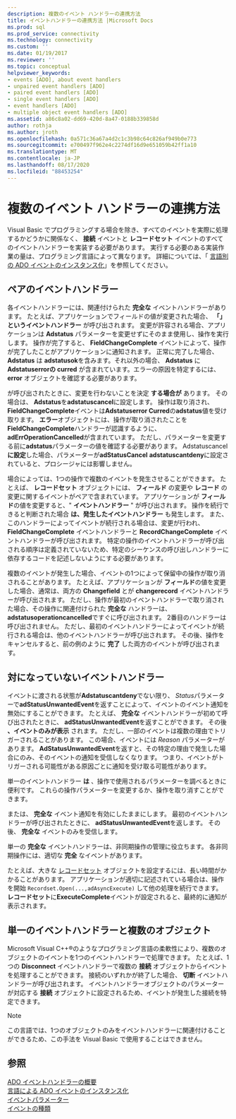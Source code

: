```yaml
---
description: 複数のイベント ハンドラーの連携方法
title: イベントハンドラーの連携方法 |Microsoft Docs
ms.prod: sql
ms.prod_service: connectivity
ms.technology: connectivity
ms.custom: ''
ms.date: 01/19/2017
ms.reviewer: ''
ms.topic: conceptual
helpviewer_keywords:
- events [ADO], about event handlers
- unpaired event handlers [ADO]
- paired event handlers [ADO]
- single event handlers [ADO]
- event handlers [ADO]
- multiple object event handlers [ADO]
ms.assetid: a86c8a02-dd69-420d-8a47-0188b339858d
author: rothja
ms.author: jroth
ms.openlocfilehash: 0a571c36a67a4d2c1c3b98c64c826af949b0e773
ms.sourcegitcommit: e700497f962e4c2274df16d9e651059b42ff1a10
ms.translationtype: MT
ms.contentlocale: ja-JP
ms.lasthandoff: 08/17/2020
ms.locfileid: "88453254"
---
```

# <a name="how-event-handlers-work-together"></a>複数のイベント ハンドラーの連携方法
Visual Basic でプログラミングする場合を除き、すべてのイベントを実際に処理するかどうかに関係なく、 **接続** イベントと **レコードセット** イベントのすべてのイベントハンドラーを実装する必要があります。 実行する必要のある実装作業の量は、プログラミング言語によって異なります。 詳細については、「 [言語別の ADO イベントのインスタンス化](../../../ado/guide/data/ado-event-instantiation-by-language.md)」を参照してください。  
  
## <a name="paired-event-handlers"></a>ペアのイベントハンドラー  
 各イベントハンドラーには、関連付けられた **完全な** イベントハンドラーがあります。 たとえば、アプリケーションでフィールドの値が変更された場合、 **「」というイベントハンドラー** が呼び出されます。 変更が許容される場合、アプリケーションは **Adstatus** パラメーターを変更せずにそのまま使用し、操作を実行します。 操作が完了すると、 **FieldChangeComplete** イベントによって、操作が完了したことがアプリケーションに通知されます。 正常に完了した場合、 **Adstatus** は **adstatusok**を含みます。それ以外の場合、 **Adstatus** に **Adstatuserrorの curred** が含まれています。エラーの原因を特定するには、 **error** オブジェクトを確認する必要があります。  
  
 が呼び出されたときに、変更を行わないことを決定 **する場合が** あります。 その場合は、 **Adstatus**を**adstatuscancel**に設定します。 操作は取り消され、 **FieldChangeComplete**イベントは**Adstatuserror Curred**の**adstatus**値を受け取ります。 **エラー**オブジェクトには、操作が取り消されたことを**FieldChangeComplete**ハンドラーが認識するように、 **adErrOperationCancelled**が含まれています。 ただし、パラメーターを変更する前に**adstatus**パラメーターの値を確認する必要があります。 Adstatuscancel**に設定**した場合、パラメーターが**adStatusCancel** **adstatuscantdeny**に設定されていると、プロシージャには影響しません。  
  
 場合によっては、1つの操作で複数のイベントを発生させることができます。 たとえば、 **レコードセット** オブジェクトには、 **フィールド** の変更や **レコード** の変更に関するイベントがペアで含まれています。 アプリケーションが **フィールド**の値を変更すると、" **イベントハンドラー** " が呼び出されます。 操作を続行できると判断された場合 **は、発生したイベントハンドラー** も発生します。 また、このハンドラーによってイベントが続行される場合は、変更が行われ、 **FieldChangeComplete** イベントハンドラーと **RecordChangeComplete** イベントハンドラーが呼び出されます。 特定の操作のイベントハンドラーが呼び出される順序は定義されていないため、特定のシーケンスの呼び出しハンドラーに依存するコードを記述しないようにする必要があります。  
  
 複数のイベントが発生した場合、イベントの1つによって保留中の操作が取り消されることがあります。 たとえば、アプリケーションが **フィールド**の値を変更した場合、通常は、両方の **Changefield** とが **changerecord** イベントハンドラーが呼び出されます。 ただし、操作が最初のイベントハンドラーで取り消された場合、その操作に関連付けられた **完全な** ハンドラーは、 **adstatusoperationcancelled**ですぐに呼び出されます。 2番目のハンドラーは呼び出されません。 ただし、最初のイベントハンドラーによってイベントが続行される場合は、他のイベントハンドラーが呼び出されます。 その後、操作をキャンセルすると、前の例のように **完了** した両方のイベントが呼び出されます。  
  
## <a name="unpaired-event-handlers"></a>対になっていないイベントハンドラー  
 イベントに渡される状態が**Adstatuscantdeny**でない限り、 *Status*パラメーターで**adStatusUnwantedEvent**を返すことによって、イベントのイベント通知を無効にすることができます。 たとえば、 **完全な** イベントハンドラーが初めて呼び出されたときに、 **adStatusUnwantedEvent**を返すことができます。 その後 **、イベントのみが表示** されます。 ただし、一部のイベントは複数の理由でトリガーされることがあります。 この場合、イベントには *Reason* パラメーターがあります。 **AdStatusUnwantedEvent**を返すと、その特定の理由で発生した場合にのみ、そのイベントの通知を受信しなくなります。 つまり、イベントがトリガーされる可能性がある原因ごとに通知を受け取る可能性があります。  
  
 単一のイベントハンドラー **は** 、操作で使用されるパラメーターを調べるときに便利です。 これらの操作パラメーターを変更するか、操作を取り消すことができます。  
  
 または、 **完全な** イベント通知を有効にしたままにします。 最初のイベントハンドラーが呼び出されたときに、 **adStatusUnwantedEvent**を返します。 その後、 **完全な** イベントのみを受信します。  
  
 単一の **完全な** イベントハンドラーは、非同期操作の管理に役立ちます。 各非同期操作には、適切な **完全** なイベントがあります。  
  
 たとえば、大きな [レコードセット](../../../ado/reference/ado-api/recordset-object-ado.md) オブジェクトを設定するには、長い時間がかかることがあります。 アプリケーションが適切に記述されている場合は、操作を開始 `Recordset.Open(...,adAsyncExecute)` して他の処理を続行できます。 **レコードセット**に**ExecuteComplete**イベントが設定されると、最終的に通知が表示されます。  
  
## <a name="single-event-handlers-and-multiple-objects"></a>単一のイベントハンドラーと複数のオブジェクト  
 Microsoft Visual C++®のようなプログラミング言語の柔軟性により、複数のオブジェクトのイベントを1つのイベントハンドラーで処理できます。 たとえば、1つの **Disconnect** イベントハンドラーで複数の **接続** オブジェクトからイベントを処理することができます。 接続のいずれかが終了した場合、 **切断** イベントハンドラーが呼び出されます。 イベントハンドラーオブジェクトのパラメーターが対応する **接続** オブジェクトに設定されるため、イベントが発生した接続を特定できます。  
  
> [!NOTE]
>  この言語では、1つのオブジェクトのみをイベントハンドラーに関連付けることができるため、この手法を Visual Basic で使用することはできません。  
  
## <a name="see-also"></a>参照  
 [ADO イベントハンドラーの概要](../../../ado/guide/data/ado-event-handler-summary.md)   
 [言語による ADO イベントのインスタンス化](../../../ado/guide/data/ado-event-instantiation-by-language.md)   
 [イベントパラメーター](../../../ado/guide/data/event-parameters.md)   
 [イベントの種類](../../../ado/guide/data/types-of-events.md)
